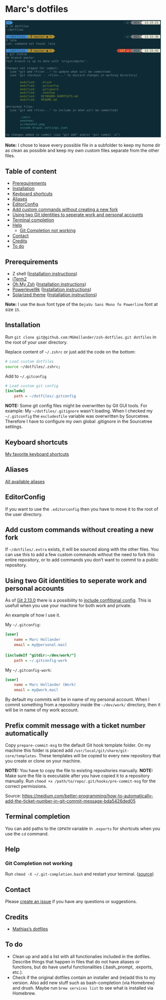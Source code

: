 # Marc's dotfiles

![Screenshot of my shell prompt](screenshot.png)

**Note:** I chose to leave every possible file in a subfolder to keep my home dir as clean as possible and keep my own custom files separate from the other files.

## Table of content <!-- omit in toc -->

- [Prerequirements](#prerequirements)
- [Installation](#installation)
- [Keyboard shortcuts](#keyboard-shortcuts)
- [Aliases](#aliases)
- [EditorConfig](#editorconfig)
- [Add custom commands without creating a new fork](#add-custom-commands-without-creating-a-new-fork)
- [Using two Git identities to seperate work and personal accounts](#using-two-git-identities-to-seperate-work-and-personal-accounts)
- [Terminal completion](#terminal-completion)
- [Help](#help)
  - [Git Completion not working](#git-completion-not-working)
- [Contact](#contact)
- [Credits](#credits)
- [To do](#to-do)

## Prerequirements

- Z shell ([Installation instructions](https://github.com/robbyrussell/oh-my-zsh/wiki/Installing-ZSH))
- [iTerm2](https://www.iterm2.com/)
- [Oh My Zsh](https://ohmyz.sh/) ([Installation instructions](https://github.com/robbyrussell/oh-my-zsh#basic-installation))
- [Powerlevel9k](https://github.com/Powerlevel9k/powerlevel9k) ([Installation instructions](https://github.com/Powerlevel9k/powerlevel9k/wiki/Install-Instructions))
- [Solarized theme](https://ethanschoonover.com/solarized/) ([Installation instructions](https://github.com/altercation/solarized/tree/master/iterm2-colors-solarized))

**Note:** I use the `Book` font type of the `DejaVu Sans Mono fo Powerline` font at size `15`.

## Installation

Run `git clone git@github.com:MGHollander/zsh-dotfiles.git dotfiles` in the root of your user directory.

Replace content of `~/.zshrc` or just add the code on the bottom:

```bash
# Load custom dotfiles
source ~/dotfiles/.zshrc;
```

Add to `~/.gitconfig`

```ini
# Load custom git config
[include]
    path = ~/dotfiles/.gitconfig
```

**NOTE:** Some git config files might be overwritten by Git GUI tools. For  example: My `~/dotfiles/.gitignore` wasn't loading. When I checked my `~/.gitconfig` the `excludesfile` variable was overwritten by Sourcetree. Therefore I have to configure my own global .gitignore in the Sourcetree settings.

## Keyboard shortcuts

[My favorite keyboard shortcuts](KEYBOARD-SHORTCUTS.md)

## Aliases

[All available aliases](ALIASES.md)

## EditorConfig

If you want to use the `.editorconfig` then you have to move it to the root of the user directory.

## Add custom commands without creating a new fork

If `~/dotfiles/.extra` exists, it will be sourced along with the other files. You can use this to add a few custom commands without the need to fork this entire repository, or to add commands you don’t want to commit to a public repository.

## Using two Git identities to seperate work and personal accounts

Às of [Git 2.13.0](https://github.com/git/git/blob/v2.13.0/Documentation/RelNotes/2.13.0.txt) there is a possibility to [include confitional config](https://git-scm.com/docs/git-config#_conditional_includes). This is usefull when you use your machine for both work and private.

An example of how I use it.

My `~/.gitconfig`:

```ini
[user]
    name = Marc Hollander
    email = my@personal.mail

[includeIf "gitdir:~/dev/work/"]
    path = ~/.gitconfig-work
```

My `~/.gitconfig-work`:

```ini
[user]
    name = Marc Hollander (Work)
    email = my@work.mail
```

By default my commits will be in name of my personal account. When I commit something from a repository inside the `~/dev/work/` directory, then it will be in name of my work account.

## Prefix commit message with a ticket number automatically
Copy `prepare-commit-msg` to the default Git hook template folder. On my machine this folder is placed add `/usr/local/git/share/git-core/templates`. These templates will be copied to every new repository that you create or clone on your machine.

**NOTE:** You have to copy the file to existing repositories manually.
**NOTE:** Make sure the file is executable after you have copied it to a repository manually. Run `chmod +x /path/to/repo/.git/hooks/pre-commit-msg` for the correct permissions.

Source: https://medium.com/better-programming/how-to-automatically-add-the-ticket-number-in-git-commit-message-bda5426ded05

## Terminal completion

You can add paths to the `CDPATH` variable in `.exports` for shortcuts when you use the `cd` command.

## Help

### Git Completion not working

Run `chmod -X ~/.git-completion.bash` and restart your terminal. ([source](http://thegeekywizard.com/2014/03/autocomplete-for-git-mac-osx-terminal/))

## Contact

Please [create an issue](https://gitlab.com/MGHollander/dotfiles/issues) if you have any questions or suggestions.

## Credits

- [Mathias’s dotfiles](https://github.com/mathiasbynens/dotfiles)

## To do

- Clean up and add a list with all functionalies included in the dotfiles. Describe things that happen in files that do not have aliases or functions, but do have useful functionalities (.bash_prompt, .exports, etc.).
- Check if the original dotfiles contain an installer and (re)add this to my version. Also add new stuff such as bash-completion (via Homebrew) and drush. Maybe run `brew services list` to see what is installed via Homebrew.
